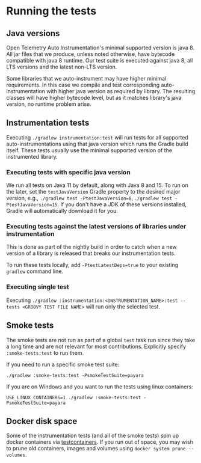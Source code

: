 # Running the tests

## Java versions

Open Telemetry Auto Instrumentation's minimal supported version is java 8.
All jar files that we produce, unless noted otherwise, have bytecode
compatible with java 8 runtime. Our test suite is executed against
java 8, all LTS versions and the latest non-LTS version.

Some libraries that we auto-instrument may have higher minimal requirements.
In this case we compile and test corresponding auto-instrumentation with
higher java version as required by library. The resulting classes will have
higher bytecode level, but as it matches library's java version, no runtime
problem arise.

## Instrumentation tests

Executing `./gradlew instrumentation:test` will run tests for all supported
auto-instrumentations using that java version which runs the Gradle build
itself. These tests usually use the minimal supported version of the
instrumented library.

### Executing tests with specific java version

We run all tests on Java 11 by default, along with Java 8 and 15. To run on the later, set the
`testJavaVersion` Gradle property to the desired major version, e.g., `./gradlew test -PtestJavaVersion=8`,
`./gradlew test -PtestJavaVersion=15`. If you don't have a JDK of these versions
installed, Gradle will automatically download it for you.

### Executing tests against the latest versions of libraries under instrumentation

This is done as part of the nightly build in order to catch when a new version of a library is
released that breaks our instrumentation tests.

To run these tests locally, add `-PtestLatestDeps=true` to your existing `gradlew` command line.

### Executing single test

Executing `./gradlew :instrumentation:<INSTRUMENTATION_NAME>:test --tests <GROOVY TEST FILE NAME>` will run only the selected test.

## Smoke tests

The smoke tests are not run as part of a global `test` task run since they take a long time and are
not relevant for most contributions. Explicitly specify `:smoke-tests:test` to run them.

If you need to run a specific smoke test suite:

```
./gradlew :smoke-tests:test -PsmokeTestSuite=payara
```

If you are on Windows and you want to run the tests using linux containers:

```
USE_LINUX_CONTAINERS=1 ./gradlew :smoke-tests:test -PsmokeTestSuite=payara
```

## Docker disk space

Some of the instrumentation tests (and all of the smoke tests) spin up docker containers via
[testcontainers](https://www.testcontainers.org/). If you run out of space, you may wish to prune
old containers, images and volumes using `docker system prune --volumes`.
